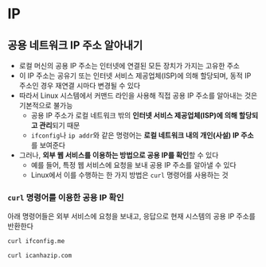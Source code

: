 # IP

## 공용 네트워크 IP 주소 알아내기

- 로컬 머신의 공용 IP 주소는 인터넷에 연결된 모든 장치가 가지는 고유한 주소
- 이 IP 주소는 공유기 또는 인터넷 서비스 제공업체(ISP)에 의해 할당되며, 동적 IP 주소인 경우 재연결 시마다 변경될 수 있다
- 따라서 Linux 시스템에서 커맨드 라인을 사용해 직접 공용 IP 주소를 알아내는 것은 기본적으로 불가능
    - 공용 IP 주소가 로컬 네트워크 밖의 **인터넷 서비스 제공업체(ISP)에 의해 할당되고 관리**되기 때문
    - `ifconfig`나 `ip addr`와 같은 명령어는 **로컬 네트워크 내의 개인(사설) IP 주소**를 보여준다
- 그러나, **외부 웹 서비스를 이용하는 방법으로 공용 IP를 확인**할 수 있다
    - 예를 들어, 특정 웹 서비스에 요청을 보내 공용 IP 주소를 알아낼 수 있다
    - Linux에서 이를 수행하는 한 가지 방법은 `curl` 명령어를 사용하는 것

### `curl` 명령어를 이용한 공용 IP 확인

아래 명령어들은 외부 서비스에 요청을 보내고, 응답으로 현재 시스템의 공용 IP 주소를 반환한다

```bash
curl ifconfig.me
```

```bash
curl icanhazip.com
```

